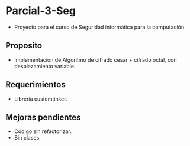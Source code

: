 # Parcial-3-Seg
- Proyecto para el curso de Seguridad informática para la computación
## Proposito
- Implementación de Algoritmo de cifrado cesar + cifrado octal, con desplazamiento variable.
## Requerimientos 
- Libreria customtinker.
## Mejoras pendientes
- Código sin refactorizar.
- Sin clases. 
